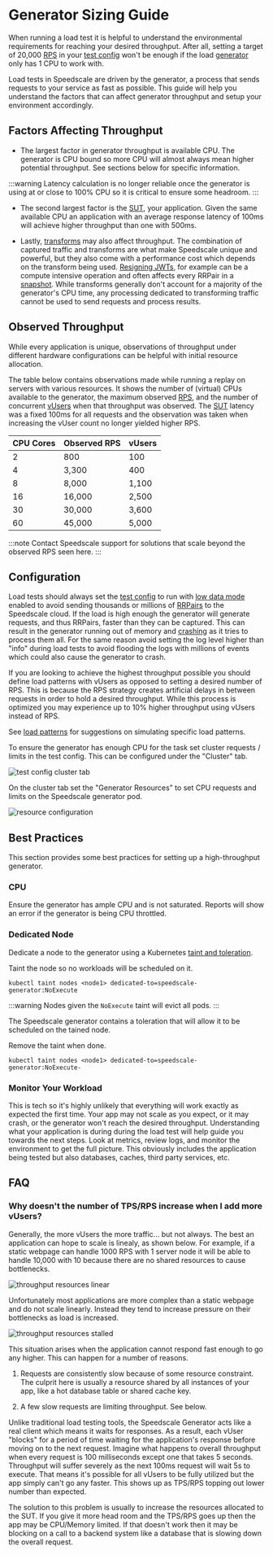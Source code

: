 # Generator Sizing Guide

When running a load test it is helpful to understand the environmental requirements for reaching your desired
throughput.  After all, setting a target of 20,000 [RPS](/reference/glossary.md#requests-per-second) in your
[test config](/reference/glossary.md#test-config) won't be enough if the load
[generator](/reference/glossary.md#generator) only has 1 CPU to work with.

Load tests in Speedscale are driven by the generator, a process that sends requests to your service as fast as
possible. This guide will help you understand the factors that can affect generator throughput and setup your
environment accordingly.

## Factors Affecting Throughput

- The largest factor in generator throughput is available CPU. The generator is CPU bound so more CPU will
  almost always mean higher potential throughput. See sections below for specific information.

:::warning
Latency calculation is no longer reliable once the generator is using at or close to 100% CPU so it is
critical to ensure some headroom.
:::

- The second largest factor is the [SUT](/reference/glossary.md#sut), your application.  Given the same
  available CPU an application with an average response latency of 100ms will achieve higher throughput than
one with 500ms.

- Lastly, [transforms](/reference/glossary.md#transform) may also affect throughput.  The combination of
  captured traffic and transforms are what make Speedscale unique and powerful, but they also come with a
performance cost which depends on the transform being used.  [Resigning
JWTs](/transform/transforms/jwt_resign/), for example can be a compute intensive operation
and often affects every RRPair in a [snapshot](/reference/glossary.md#snapshot).  While transforms generally
don't account for a majority of the generator's CPU time, any processing dedicated to transforming traffic
cannot be used to send requests and process results.

## Observed Throughput

While every application is unique, observations of throughput under different hardware configurations can be
helpful with initial resource allocation.

The table below contains observations made while running a replay on servers with various resources.  It shows
the number of (virtual) CPUs available to the generator, the maximum observed
[RPS](/reference/glossary.md#requests-per-second), and the number of concurrent
[vUsers](/reference/glossary.md#vuser) when that throughput was observed.  The
[SUT](/reference/glossary.md#sut) latency was a fixed 100ms for all requests and the observation was taken
when increasing the vUser count no longer yielded higher RPS.

<!-- Speedscale editor: changes to this table MUST be reflected in the kraken tests at validation_scripts/generator_perf_sla/ -->

| CPU Cores | Observed RPS | vUsers |
| --------- | ------------ | ------ |
| 2         | 800          | 100    |
| 4         | 3,300        | 400    |
| 8         | 8,000        | 1,100  |
| 16        | 16,000       | 2,500  |
| 30        | 30,000       | 3,600  |
| 60        | 45,000       | 5,000  |
<!-- Speedscale editor: changes to this table MUST be reflected in the kraken tests at validation_scripts/generator_perf_sla/ -->

:::note
Contact Speedscale support for solutions that scale beyond the observed RPS seen here.
:::

## Configuration

Load tests should always set the [test config](/reference/glossary.md#test-config) to run with [low data
mode](/reference/glossary.md#low-data-mode) enabled to avoid sending thousands or millions of
[RRPairs](/reference/glossary.md#rrpair) to the Speedscale cloud.  If the load is high enough the generator
will generate requests, and thus RRPairs, faster than they can be captured.  This can result in the generator
running out of memory and [crashing](/reference/faq/#communication-with-the-generator-was-lost-during-replay)
as it tries to process them all. For the same reason avoid setting the log level higher than "info" during
load tests to avoid flooding the logs with millions of events which could also cause the generator to crash.

If you are looking to achieve the highest throughput possible you should define load patterns with vUsers as
opposed to setting a desired number of RPS.  This is because the RPS strategy creates artificial delays in
between requests in order to hold a desired throughput.  While this process is optimized you may experience up
to 10% higher throughput using vUsers instead of RPS.

See [load patterns](/guides/load-patterns/) for suggestions on simulating specific load patterns.

To ensure the generator has enough CPU for the task set cluster requests / limits in the test config.  This
can be configured under the "Cluster" tab.

![test config cluster tab](./generator-sizing-guide/test-config-cluster-tab.png)

On the cluster tab set the "Generator Resources" to set CPU requests and limits on the Speedscale generator pod.

![resource configuration](./generator-sizing-guide/resource-configuration.png)

## Best Practices

This section provides some best practices for setting up a high-throughput generator.

### CPU

Ensure the generator has ample CPU and is not saturated.  Reports will show an error if the generator is being
CPU throttled.

### Dedicated Node

Dedicate a node to the generator using a Kubernetes [taint and
toleration](https://kubernetes.io/docs/concepts/scheduling-eviction/taint-and-toleration/).

Taint the node so no workloads will be scheduled on it.

```
kubectl taint nodes <node1> dedicated-to=speedscale-generator:NoExecute
```

:::warning
Nodes given the `NoExecute` taint will evict all pods.
:::

The Speedscale generator contains a toleration that will allow it to be scheduled on the tained node.

Remove the taint when done.

```
kubectl taint nodes <node1> dedicated-to=speedscale-generator:NoExecute-
```

### Monitor Your Workload

This is tech so it's highly unlikely that everything will work exactly as expected the first time.  Your app
may not scale as you expect, or it may crash, or the generator won't reach the desired throughput.
Understanding what your application is during during the load test will help guide you towards the next steps.
Look at metrics, review logs, and monitor the environment to get the full picture.  This obviously includes
the application being tested but also databases, caches, third party services, etc.

## FAQ

### Why doesn't the number of TPS/RPS increase when I add more vUsers?

Generally, the more vUsers the more traffic... but not always.  The best an application can hope to scale is
linealy, as shown below.  For example, if a static webpage can handle 1000 RPS with 1 server node it will be
able to handle 10,000 with 10 because there are no shared resources to cause bottlenecks.

![throughput resources linear](./generator-sizing-guide/throughput-resources-linear.png)

Unfortunately most applications are more complex than a static webpage and do not scale linearly.  Instead
they tend to increase pressure on their bottlenecks as load is increased.

![throughput resources stalled](./generator-sizing-guide/throughput-resources-stalled.png)


This situation arises when the application cannot respond fast enough to go any higher. This can happen for a
number of reasons.

1. Requests are consistently slow because of some resource constraint.  The culprit here is usually a resource
   shared by all instances of your app, like a hot database table or shared cache key.

2. A few slow requests are limiting throughput. See below.

Unlike traditional load testing tools, the Speedscale Generator acts like a real client which means it waits
for responses. As a result, each vUser "blocks" for a period of time waiting for the application's response
before moving on to the next request.  Imagine what happens to overall throughput when every request is 100
milliseconds except one that takes 5 seconds.  Throughput will suffer severely as the next 100ms request will
wait 5s to execute. That means it's possible for all vUsers to be fully utilized but the app simply can't go
any faster. This shows up as TPS/RPS topping out lower number than expected.

The solution to this problem is usually to increase the resources allocated to the SUT. If you give it more
head room and the TPS/RPS goes up then the app may be CPU/Memory limited. If that doesn't work then it may be
blocking on a call to a backend system like a database that is slowing down the overall request.

